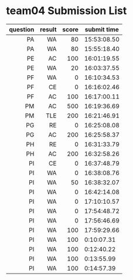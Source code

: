 # team04 Submission List
question | result | score | submit time
----:|----:|-----:|-----
PA | WA | 80 | 15:53:08.50 
PA | WA | 80 | 15:55:18.40 
PE | AC | 100 | 16:01:19.55 
PE | WA | 20 | 16:03:37.55 
PF | WA | 0 | 16:10:34.53 
PF | CE | 0 | 16:16:02.46 
PF | AC | 100 | 16:17:00.11 
PM | AC | 500 | 16:19:36.69 
PM | TLE | 200 | 16:21:46.91 
PG | RE | 0 | 16:25:08.08 
PG | AC | 200 | 16:25:58.37 
PH | RE | 0 | 16:31:33.79 
PH | AC | 200 | 16:32:58.26 
PI | CE | 0 | 16:37:48.79 
PI | WA | 0 | 16:38:08.76 
PI | WA | 50 | 16:38:32.07 
PI | WA | 0 | 16:42:14.08 
PI | WA | 0 | 17:10:10.57 
PI | WA | 0 | 17:54:48.72 
PI | WA | 0 | 17:56:46.69 
PI | WA | 100 | 17:59:29.66 
PI | WA | 100 |  0:10:07.31 
PI | WA | 100 |  0:12:40.22 
PI | WA | 100 |  0:13:55.99 
PI | WA | 100 |  0:14:57.39 
